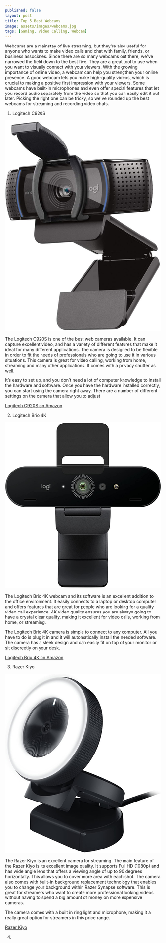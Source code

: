 ```yaml
---
published: false
layout: post
title: Top 5 Best Webcams
image: assets/images/webcams.jpg
tags: [Gaming, Video Calling, Webcam]
---
```


Webcams are a mainstay of live streaming, but they're also useful for anyone who wants to make video calls and chat with family, friends, or business associates. Since there are so many webcams out there, we've narrowed the field down to the best five. They are a great tool to use when you want to visually connect with your viewers. With the growing importance of online video, a webcam can help you strengthen your online presence. A good webcam lets you make high-quality videos, which is crucial to making a positive first impression with your viewers. Some webcams have built-in microphones and even offer special features that let you record audio separately from the video so that you can easily edit it out later. Picking the right one can be tricky, so we've rounded up the best webcams for streaming and recording video chats.

1. Logitech C920S 

<img src="assets/images/logitech-c920s.jpg">

The Logitech C920S is one of the best web cameras available. It can capture excellent video, and has a variety of different features that make it ideal for many different applications. The camera is designed to be flexible in order to fit the needs of professionals who are going to use it in various situations. This camera is great for video calling, working from home, streaming and many other applications. It comes with a privacy shutter as well.

It’s easy to set up, and you don’t need a lot of computer knowledge to install the hardware and software. Once you have the hardware installed correctly, you can start using the camera right away. There are a number of different settings on the camera that allow you to adjust

[Logitech C920S on Amazon](https://amzn.to/3JFifWo)

2. Logitech Brio 4K

<img src="assets/images/logitech-brio-4k.jpg">

The Logitech Brio 4K webcam and its software is an excellent addition to the office environment. It easily connects to a laptop or desktop computer and offers features that are great for people who are looking for a quality video call experience. 4K video quality ensures you are always going to have a crystal clear quality, making it excellent for video calls, working from home, or streaming.

The Logitech Brio 4K camera is simple to connect to any computer. All you have to do is plug it in and it will automatically install the needed software. The camera has a sleek design and can easily fit on top of your monitor or sit discreetly on your desk.


[Logitech Brio 4K on Amazon](https://amzn.to/3qJGU3B)

3. Razer Kiyo

<img src="assets/images/razer-kiyo.jpg">

The Razer Kiyo is an excellent camera for streaming. The main feature of the Razer Kiyo is its excellent image quality. It supports Full HD (1080p) and has wide angle lens that offers a viewing angle of up to 90 degrees horizontally. This allows you to cover more area with each shot. The camera also comes with built-in background replacement technology that enables you to change your background within Razer Synapse software. This is great for streamers who want to create more professional looking videos without having to spend a big amount of money on more expensive cameras.

The camera comes with a built in ring light and microphone, making it a really great option for streamers in this price range.

[Razer Kiyo](https://amzn.to/3zyDrJn)

4. 
